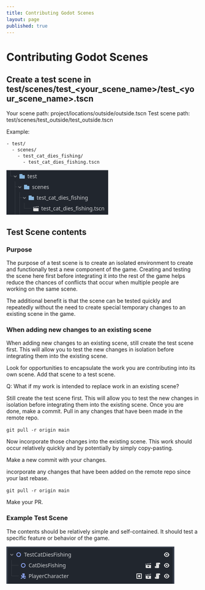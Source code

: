 ```yaml
---
title: Contributing Godot Scenes
layout: page
published: true
---
```

# Contributing Godot Scenes

## Create a test scene in test/scenes/test_\<your_scene_name\>/test_\<your_scene_name\>.tscn

Your scene path: project/locations/outside/outside.tscn
Test scene path: test/scenes/test_outside/test_outside.tscn

Example:

```text
- test/
  - scenes/
    - test_cat_dies_fishing/
      - test_cat_dies_fishing.tscn
```

![alt text](image.png)

## Test Scene contents

### Purpose

The purpose of a test scene is to create an isolated environment to create and functionally test a new component of the game. Creating and testing the scene here first before integrating it into the rest of the game helps reduce the chances of conflicts that occur when multiple people are working on the same scene.

The additional benefit is that the scene can be tested quickly and repeatedly without the need to create special temporary changes to an existing scene in the game.

### When adding new changes to an existing scene

When adding new changes to an existing scene, still create the test scene first. This will allow you to test the new changes in isolation before integrating them into the existing scene.

Look for opportunities to encapsulate the work you are contributing into its own scene. Add that scene to a test scene.

Q: What if my work is intended to replace work in an existing scene?

Still create the test scene first. This will allow you to test the new changes in isolation before integrating them into the existing scene. Once you are done, make a commit. Pull in any changes that have been made in the remote repo.

`git pull -r origin main`

Now incorporate those changes into the existing scene. This work should occur relatively quickly and by potentially by simply copy-pasting.

Make a new commit with your changes.

incorporate any changes that have been added on the remote repo since your last rebase.

`git pull -r origin main`

Make your PR.

### Example Test Scene

The contents should be relatively simple and self-contained. It should test a specific feature or behavior of the game.

![alt text](image-3.png)
